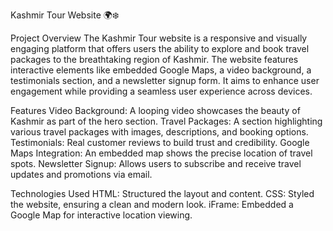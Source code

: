 Kashmir Tour Website 🌍❄️

Project Overview
The Kashmir Tour website is a responsive and visually engaging platform that offers users the ability to explore and book travel packages to the breathtaking region of Kashmir. The website features interactive elements like embedded Google Maps, a video background, a testimonials section, and a newsletter signup form. It aims to enhance user engagement while providing a seamless user experience across devices.

Features
Video Background: A looping video showcases the beauty of Kashmir as part of the hero section.
Travel Packages: A section highlighting various travel packages with images, descriptions, and booking options.
Testimonials: Real customer reviews to build trust and credibility.
Google Maps Integration: An embedded map shows the precise location of travel spots.
Newsletter Signup: Allows users to subscribe and receive travel updates and promotions via email.

Technologies Used
HTML: Structured the layout and content.
CSS: Styled the website, ensuring a clean and modern look.
iFrame: Embedded a Google Map for interactive location viewing.
